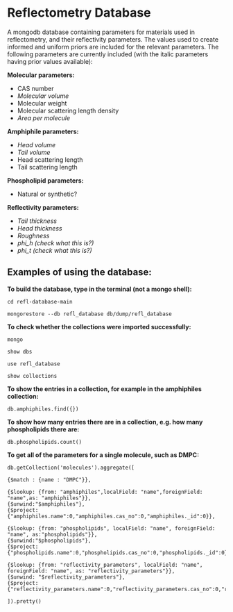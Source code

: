 # Reflectometry Database 

A mongodb database containing parameters for materials used in reflectometry, and their reflectivity parameters. The values used to create informed and uniform priors are included for the relevant parameters.
The following parameters are currently included  (with the italic parameters having prior values available): 
  
**Molecular parameters:**
  * CAS number
  * _Molecular volume_
  * Molecular weight
  * Molecular scattering length density
  * _Area per molecule_
  
**Amphiphile parameters:**
  * _Head volume_
  * _Tail volume_
  * Head scattering length
  * Tail scattering length
  
**Phospholipid parameters:**
  * Natural or synthetic?
  
**Reflectivity parameters:**
  * _Tail thickness_
  * _Head thickness_
  * _Roughness_
  * _phi_h (check what this is?)_
  * _phi_t (check what this is?)_


## Examples of using the database: 

**To build the database, type in the terminal (not a mongo shell):**

    cd refl-database-main

    mongorestore --db refl_database db/dump/refl_database

**To check whether the collections were imported successfully:**

    mongo

    show dbs

    use refl_database

    show collections 

**To show the entries in a collection, for example in the amphiphiles collection:**

    db.amphiphiles.find({})

**To show how many entries there are in a collection, e.g. how many phospholipids there are:**

    db.phospholipids.count()
    
**To get all of the parameters for a single molecule, such as DMPC:**

    db.getCollection('molecules').aggregate([
    
    {$match : {name : "DMPC"}},
  
    {$lookup: {from: "amphiphiles",localField: "name",foreignField: "name",as: "amphiphiles"}}, 
    {$unwind:"$amphiphiles"},
    {$project:{"amphiphiles.name":0,"amphiphiles.cas_no":0,"amphiphiles._id":0}}, 
  
    {$lookup: {from: "phospholipids", localField: "name", foreignField: "name", as:"phospholipids"}},
    {$unwind:"$phospholipids"}, 
    {$project:{"phospholipids.name":0,"phospholipids.cas_no":0,"phospholipids._id":0}}, 
  
    {$lookup: {from: "reflectivity_parameters", localField: "name", foreignField: "name", as: "reflectivity_parameters"}}, 
    {$unwind: "$reflectivity_parameters"}, 
    {$project:{"reflectivity_parameters.name":0,"reflectivity_parameters.cas_no":0,"reflectivity_parameters._id":0}}
  
    ]).pretty()
